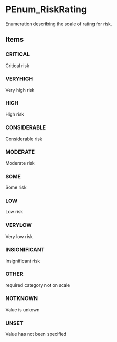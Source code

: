 # PEnum_RiskRating

Enumeration describing the scale of rating for risk.

## Items

### CRITICAL
Critical risk

### VERYHIGH
Very high risk

### HIGH
High risk

### CONSIDERABLE
Considerable risk

### MODERATE
Moderate risk

### SOME
Some risk

### LOW
Low risk

### VERYLOW
Very low risk

### INSIGNIFICANT
Insignificant risk

### OTHER
required category not on scale

### NOTKNOWN
Value is unkown

### UNSET
Value has not been specified
